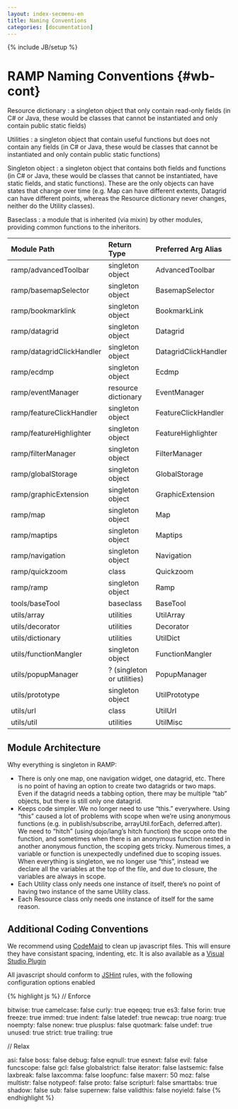 ```yaml
---
layout: index-secmenu-en
title: Naming Conventions
categories: [documentation]
---
```

{% include JB/setup %}

# RAMP Naming Conventions {#wb-cont}

Resource dictionary
: a singleton object that only contain read-only fields (in C# or Java, these would be classes that cannot be instantiated and only contain public static fields)

Utilities
: a singleton object that contain useful functions but does not contain any fields (in C# or Java, these would be classes that cannot be instantiated and only contain public static functions)

Singleton object
: a singleton object that contains both fields and functions (in C# or Java, these would be classes that cannot be instantiated, have static fields, and static functions). These are the only objects can have states that change over time (e.g. Map can have different extents, Datagrid can have different points, whereas the Resource dictionary never changes, neither do the Utility classes).

Baseclass
: a module that is inherited (via mixin) by other modules, providing common functions to the inheritors.

| Module Path | Return Type | Preferred Arg Alias |
|:--------|:-------|:--------|
| ramp/advancedToolbar | singleton object | AdvancedToolbar |
| ramp/basemapSelector | singleton object | BasemapSelector |
| ramp/bookmarklink | singleton object | BookmarkLink |
| ramp/datagrid | singleton object | Datagrid |
| ramp/datagridClickHandler | singleton object | DatagridClickHandler |
| ramp/ecdmp | singleton object | Ecdmp |
| ramp/eventManager | resource dictionary | EventManager |
| ramp/featureClickHandler | singleton object | FeatureClickHandler |
| ramp/featureHighlighter | singleton object | FeatureHighlighter |
| ramp/filterManager | singleton object | FilterManager |
| ramp/globalStorage | singleton object | GlobalStorage |
| ramp/graphicExtension | singleton object | GraphicExtension |
| ramp/map | singleton object | Map |
| ramp/maptips | singleton object | Maptips |
| ramp/navigation | singleton object | Navigation |
| ramp/quickzoom | class | Quickzoom |
| ramp/ramp | singleton object | Ramp |
| tools/baseTool | baseclass | BaseTool |
| utils/array | utilities | UtilArray |
| utils/decorator | utilities | Decorator |
| utils/dictionary | utilities | UtilDict |
| utils/functionMangler | singleton object | FunctionMangler |
| utils/popupManager | ? (singleton or utilities) | PopupManager |
| utils/prototype | singleton object | UtilPrototype |
| utils/url | class | UtilUrl |
| utils/util | utilities | UtilMisc |

## Module Architecture
Why everything is singleton in RAMP:

* There is only one map, one navigation widget, one datagrid, etc. There is no point of having an option to create two datagrids or two maps. Even if the datagrid needs a tabbing option, there may be multiple “tab” objects, but there is still only one datagrid.
* Keeps code simpler. We no longer need to use “this.” everywhere. Using “this” caused a lot of problems with scope when we’re using anonymous functions (e.g. in publish/subscribe, arrayUtil.forEach, deferred.after). We need to “hitch” (using dojo/lang’s hitch function) the scope onto the function, and sometimes when there is an anonymous function nested in another anonymous function, the scoping gets tricky. Numerous times, a variable or function is unexpectedly undefined due to scoping issues. When everything is singleton, we no longer use “this”, instead we declare all the variables at the top of the file, and due to closure, the variables are always in scope.
* Each Utility class only needs one instance of itself, there’s no point of having two instance of the same Utility class.
* Each Resource class only needs one instance of itself for the same reason.

## Additional Coding Conventions

We recommend using [CodeMaid](http://www.codemaid.net/) to clean up javascript files.  This will ensure they have consistant spacing, indenting, etc.  It is also available as a [Visual Studio Plugin](http://visualstudiogallery.msdn.microsoft.com/76293c4d-8c16-4f4a-aee6-21f83a571496)

All javascript should conform to [JSHint](http://www.jshint.com/docs/options/) rules, with the following configuration options enabled

{% highlight js %}
// Enforce

bitwise: true
camelcase: false
curly: true
eqeqeq: true
es3: false
forin: true
freeze: true
immed: true
indent: false
latedef: true
newcap: true
noarg: true
noempty: false
nonew: true
plusplus: false
quotmark: false
undef: true
unused: true
strict: true
trailing: true

// Relax

asi: false
boss: false
debug: false
eqnull: true
esnext: false
evil: false
funcscope: false
gcl: false
globalstrict: false
iterator: false
lastsemic: false
laxbreak: false
laxcomma: false
loopfunc: false
maxerr: 50
moz: false
multistr: false
notypeof: false
proto: false
scripturl: false
smarttabs: true
shadow: false
sub: false
supernew: false
validthis: false
noyield: false
{% endhighlight %}